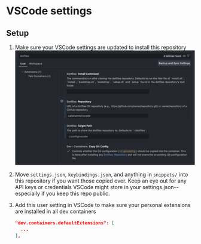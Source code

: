 # VSCode settings

## Setup
1. Make sure your VSCode settings are updated to install this repository
![VSCode Dotfile Settings](screenshots/dotfile-settings.png)

3. Move `settings.json`, `keybindings.json`, and anything in `snippets/` into this repository if you want those copied over. Keep an eye out for any API keys or credentials VSCode might store in your settings.json--especially if you keep this repo public.

4. Add this user setting in VSCode to make sure your personal extensions are installed in all dev containers
   ```json
   "dev.containers.defaultExtensions": [
     ...
   ],
  ```
